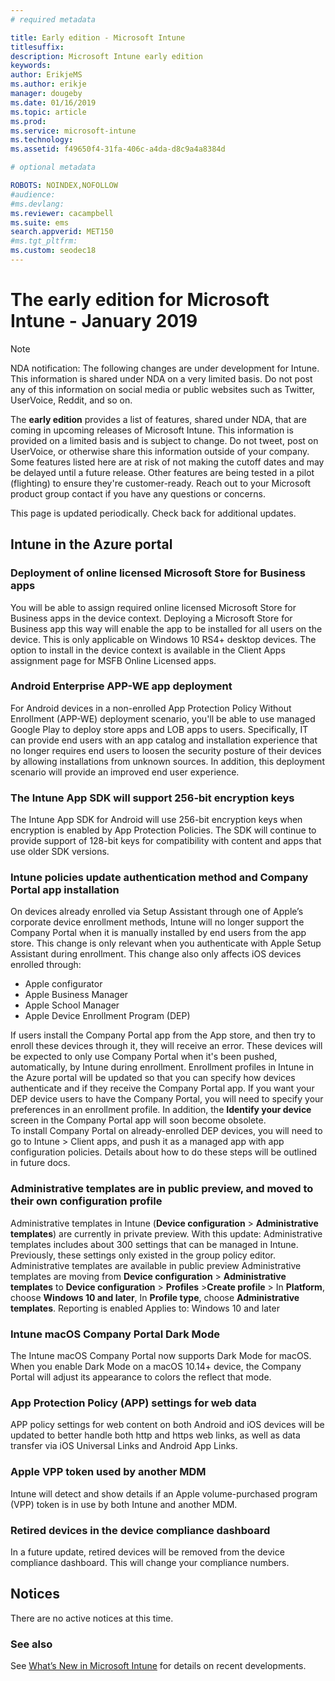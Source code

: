 ```yaml
---
# required metadata

title: Early edition - Microsoft Intune
titlesuffix: 
description: Microsoft Intune early edition
keywords:
author: ErikjeMS  
ms.author: erikje
manager: dougeby
ms.date: 01/16/2019
ms.topic: article
ms.prod:
ms.service: microsoft-intune
ms.technology:
ms.assetid: f49650f4-31fa-406c-a4da-d8c9a4a8384d

# optional metadata

ROBOTS: NOINDEX,NOFOLLOW
#audience:
#ms.devlang:
ms.reviewer: cacampbell
ms.suite: ems
search.appverid: MET150
#ms.tgt_pltfrm:
ms.custom: seodec18
---
```


# The early edition for Microsoft Intune - January 2019

> [!Note]
> NDA notification: The following changes are under development for Intune. This information is shared under NDA on a very limited basis. Do not post any of this information on social media or public websites such as Twitter, UserVoice, Reddit, and so on. 

The **early edition** provides a list of features, shared under NDA, that are coming in upcoming releases of Microsoft Intune. This information is provided on a limited basis and is subject to change. Do not tweet, post on UserVoice, or otherwise share this information outside of your company. Some features listed here are at risk of not making the cutoff dates and may be delayed until a future release. Other features are being tested in a pilot (flighting) to ensure they're customer-ready. Reach out to your Microsoft product group contact if you have any questions or concerns.

This page is updated periodically. Check back for additional updates.

<!--
## What's coming to Intune in the Azure portal  
## What's coming to Intune apps
## Notices
-->
 
## Intune in the Azure portal

<!-- 1901 start -->


### Deployment of online licensed Microsoft Store for Business apps <!-- 1672660  -->
You will be able to assign required online licensed Microsoft Store for Business apps in the device context. Deploying a Microsoft Store for Business app this way will enable the app to be installed for all users on the device. This is only applicable on Windows 10 RS4+ desktop devices. The option to install in the device context is available in the Client Apps assignment page for MSFB Online Licensed apps.


<!-- 1812 start -->

### Android Enterprise APP-WE app deployment <!-- 1171203 -->
For Android devices in a non-enrolled App Protection Policy Without Enrollment (APP-WE) deployment scenario, you'll be able to use managed Google Play to deploy store apps and LOB apps to users. Specifically, IT can provide end users with an app catalog and installation experience that no longer requires end users to loosen the security posture of their devices by allowing installations from unknown sources. In addition, this deployment scenario will provide an improved end user experience.

### The Intune App SDK will support 256-bit encryption keys <!-- 1832174 -->
The Intune App SDK for Android will use 256-bit encryption keys when encryption is enabled by App Protection Policies. The SDK will continue to provide support of 128-bit keys for compatibility with content and apps that use older SDK versions.


### Intune policies update authentication method and Company Portal app installation  <!-- 1927359 -->
On devices already enrolled via Setup Assistant through one of Apple’s corporate device enrollment methods, Intune will no longer support the Company Portal when it is manually installed by end users from the app store. This change is only relevant when you authenticate with Apple Setup Assistant during enrollment. This change also only affects iOS devices enrolled through:  
* Apple configurator
* Apple Business Manager
* Apple School Manager
* Apple Device Enrollment Program (DEP)

If users install the Company Portal app from the App store, and then try to enroll these devices through it, they will receive an error. These devices will be expected to only use Company Portal when it's been pushed, automatically, by Intune during enrollment. Enrollment profiles in Intune in the Azure portal will be updated so that you can specify how devices authenticate and if they receive the Company Portal app. If you want your DEP device users to have the Company Portal, you will need to specify your preferences in an enrollment profile. 
In addition, the **Identify your device** screen in the Company Portal app will soon become obsolete.  
To install Company Portal on already-enrolled DEP devices, you will need to go to Intune > Client apps, and push it as a managed app with app configuration policies. Details about how to do these steps will be outlined in future docs.


### Administrative templates are in public preview, and moved to their own configuration profile <!-- 3322847 -->
Administrative templates in Intune (**Device configuration** > **Administrative templates**) are currently in private preview. With this update:
Administrative templates includes about 300 settings that can be managed in Intune. Previously, these settings only existed in the group policy editor.
Administrative templates are available in public preview
Administrative templates are moving from **Device configuration** > **Administrative templates** to **Device configuration** > **Profiles** >**Create profile** > In **Platform**, choose **Windows 10 and later**, In **Profile type**, choose **Administrative templates**.
Reporting is enabled
Applies to: Windows 10 and later

### Intune macOS Company Portal Dark Mode <!-- 3300524 -->
The Intune macOS Company Portal now supports Dark Mode for macOS. When you enable Dark Mode on a macOS 10.14+ device, the Company Portal will adjust its appearance to colors the reflect that mode.

<!-- 1809 start -->  

### App Protection Policy (APP) settings for web data <!-- 2662995 -->
APP policy settings for web content on both Android and iOS devices will be updated to better handle both http and https web links, as well as data transfer via iOS Universal Links and Android App Links.  

<!-- 1808 start -->

### Apple VPP token used by another MDM <!-- 1488946 -->
Intune will detect and show details if an Apple volume-purchased program (VPP) token is in use by both Intune and another MDM.

### Retired devices in the device compliance dashboard <!-- 1981119 -->
In a future update, retired devices will be removed from the device compliance dashboard. This will change your compliance numbers.


## Notices

There are no active notices at this time.

### See also
See [What’s New in Microsoft Intune](whats-new.md) for details on recent developments.



